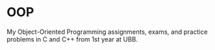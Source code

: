 # OOP
My Object-Oriented Programming assignments, exams, and practice problems in C and C++ from 1st year at UBB.
